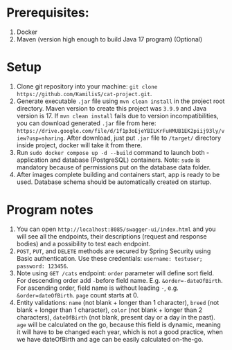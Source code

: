 # Prerequisites:
1. Docker
2. Maven (version high enough to build Java 17 program) (Optional)

# Setup

1. Clone git repository into your machine: `git clone https://github.com/KamilisS/cat-project.git`.
2. Generate executable `.jar` file using `mvn clean install` in the project root directory. Maven version to create this
project was `3.9.9` and Java version is 17. If `mvn clean install` fails due to version incompatibilities, you can download
generated `.jar` file from here: `https://drive.google.com/file/d/1f1p3oEjeYBILKrFuHMUB1EK2piij93ly/view?usp=sharing`.
After download, just put `.jar` file to `/target/` directory inside project, docker will take it from there.
3. Run `sudo docker compose up -d --build` command to launch both - application and database (PostgreSQL) containers. Note: `sudo` is
mandatory because of permissions put on the database data folder.
4. After images complete building and containers start, app is ready to be used. Database schema should be automatically created on startup.

# Program notes

1. You can open `http://localhost:8085/swagger-ui/index.html` and you will see all the endpoints, their
descriptions (request and response bodies) and a possibility to test each endpoint.
2. `POST`, `PUT`, and `DELETE` methods are secured by Spring Security using Basic authentication.
Use these credentials: `username: testuser; password: 123456`.
3. Note using `GET /cats` endpoint: `order` parameter will define sort field. For descending order add `-`before field name.
E.g. `&order=-dateOfBirth`. For ascending order, field name is without leading `-`, e.g. `&order=dateOfBirth`.
`page` count starts at 0.
4. Entity validations: `name` (not blank + longer than 1 character), `breed` (not blank + longer than 1 character),
`color` (not blank + longer than 2 characters), `dateOfBirth` (not blank, present day or a day in the past).
`age` will be calculated on the go, because this field is dynamic, meaning it will have to be changed each year, which is not
a good practice, when we have dateOfBirth and age can be easily calculated on-the-go.